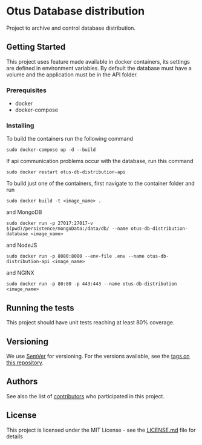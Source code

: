 # Otus Database distribution

Project to archive and control database distribution.

## Getting Started

This project uses feature made available in docker containers, its settings are defined in environment variables. By default the database must have a volume and the application must be in the API folder.

### Prerequisites


- docker
- docker-compose


### Installing

To build the containers run the following command

```
sudo docker-compose up -d --build
```


If api communication problems occur with the database, run this command
```
sudo docker restart otus-db-distribution-api
```

To build just one of the containers, first navigate to the container folder and run

```
sudo docker build -t <image_name> .
```
and MongoDB
```
sudo docker run -p 27017:27017-v $(pwd)/persistence/mongoData:/data/db/ --name otus-db-distribution-database <image_name>
```

and NodeJS
```
sudo docker run -p 8080:8080 --env-file .env --name otus-db-distribution-api <image_name>
```

and NGINX
```
sudo docker run -p 80:80 -p 443:443 --name otus-db-distribution <image_name>
```

## Running the tests


This project should have unit tests reaching at least 80% coverage.




## Versioning

We use [SemVer](http://semver.org/) for versioning. For the versions available, see the [tags on this repository](https://github.com/ccem-dev/db-distribution/tags). 

## Authors

See also the list of [contributors](https://github.com/ccem-dev/db-distribution/graphs/contributors) who participated in this project.

## License

This project is licensed under the MIT License - see the [LICENSE.md](LICENSE.md) file for details

